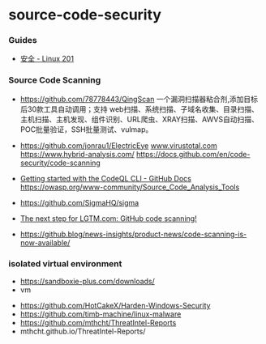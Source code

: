 # source-code-security
### Guides
- [安全 - Linux 201](https://201.ustclug.org/ops/security/)
### Source Code Scanning
- https://github.com/78778443/QingScan  一个漏洞扫描器粘合剂,添加目标后30款工具自动调用；支持 web扫描、系统扫描、子域名收集、目录扫描、主机扫描、主机发现、组件识别、URL爬虫、XRAY扫描、AWVS自动扫描、POC批量验证，SSH批量测试、vulmap。
- https://github.com/jonrau1/ElectricEye
www.virustotal.com
https://www.hybrid-analysis.com/
https://docs.github.com/en/code-security/code-scanning
- [Getting started with the CodeQL CLI - GitHub Docs](https://docs.github.com/en/code-security/codeql-cli/getting-started-with-the-codeql-cli)
https://owasp.org/www-community/Source_Code_Analysis_Tools
- https://github.com/SigmaHQ/sigma

- [The next step for LGTM.com: GitHub code scanning!](https://github.blog/news-insights/product-news/the-next-step-for-lgtm-com-github-code-scanning/)
- https://github.blog/news-insights/product-news/code-scanning-is-now-available/
### isolated virtual environment
- https://sandboxie-plus.com/downloads/
- vm
* https://github.com/HotCakeX/Harden-Windows-Security
* https://github.com/timb-machine/linux-malware
* https://github.com/mthcht/ThreatIntel-Reports
* mthcht.github.io/ThreatIntel-Reports/
